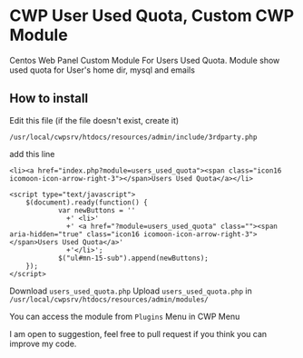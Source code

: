 # CWP User Used Quota, Custom CWP Module
Centos Web Panel Custom Module For Users Used Quota.
Module show used quota for User's home dir, mysql and emails

## How to install 
Edit this file (if the file doesn't exist, create it)

    /usr/local/cwpsrv/htdocs/resources/admin/include/3rdparty.php
    
add this line

    <li><a href="index.php?module=users_used_quota"><span class="icon16 icomoon-icon-arrow-right-3"></span>Users Used Quota</a></li>

    <script type="text/javascript">
        $(document).ready(function() {
                var newButtons = ''
                  +' <li>'
                  +' <a href="?module=users_used_quota" class=""><span aria-hidden="true" class="icon16 icomoon-icon-arrow-right-3"></span>Users Used Quota</a>'
                  +'</li>';
                $("ul#mn-15-sub").append(newButtons);
        });
    </script>

Download `users_used_quota.php`
Upload `users_used_quota.php` in `/usr/local/cwpsrv/htdocs/resources/admin/modules/`

You can access the module from `Plugins` Menu in CWP Menu

I am open to suggestion, feel free to pull request if you think you can improve my code.
